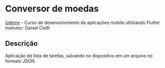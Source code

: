 # Conversor de moedas 
[Udemy](https://www.udemy.com/course/curso-completo-flutter-app-android-ios/) - Curso de desenvolvimento de aplicações mobile utilizando Flutter  
Instrutor: Daniel Ciolfi  


## Descrição  
Aplicação de lista de tarefas, salvando no dispositivo em um arquivo no formato JSON.